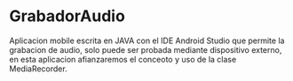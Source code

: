 # GrabadorAudio
Aplicacion mobile escrita en JAVA con el IDE Android Studio que permite la grabacion de audio, solo puede ser probada mediante dispositivo externo, en esta aplicacion afianzaremos el conceoto y uso de la clase MediaRecorder.

